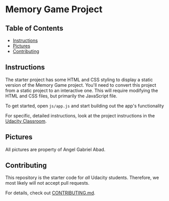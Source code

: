 # Memory Game Project

## Table of Contents

* [Instructions](#instructions)
* [Pictures](#pictures)
* [Contributing](#contributing)

## Instructions

The starter project has some HTML and CSS styling to display a static version of the Memory Game project. You'll need to convert this project from a static project to an interactive one. This will require modifying the HTML and CSS files, but primarily the JavaScript file.

To get started, open `js/app.js` and start building out the app's functionality

For specific, detailed instructions, look at the project instructions in the [Udacity Classroom](https://classroom.udacity.com/me).


## Pictures

All pictures are property of Angel Gabriel Abad.


## Contributing

This repository is the starter code for _all_ Udacity students. Therefore, we most likely will not accept pull requests.

For details, check out [CONTRIBUTING.md](CONTRIBUTING.md).
